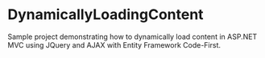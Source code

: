 # DynamicallyLoadingContent

Sample project demonstrating how to dynamically load content in ASP.NET MVC using JQuery and AJAX with Entity Framework Code-First.
